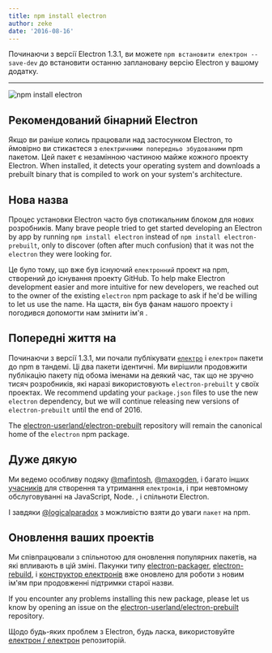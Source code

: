 ```yaml
---
title: npm install electron
author: zeke
date: '2016-08-16'
---
```


Починаючи з версії Electron 1.3.1, ви можете `npm встановити електрон --save-dev` до встановити останню заплановану версію Electron у вашому додатку.

---

![npm install electron](https://cloud.githubusercontent.com/assets/378023/17259327/3e3196be-55cb-11e6-8156-525e9c45e66e.png)

## Рекомендований бінарний Electron

Якщо ви раніше колись працювали над застосунком Electron, то ймовірно ви стикаєтеся з `електричними попередньо збудованими` npm пакетом. Цей пакет є незамінною частиною майже кожного проекту Electron. When installed, it detects your operating system and downloads a prebuilt binary that is compiled to work on your system's architecture.

## Нова назва

Процес установки Electron часто був спотикальним блоком для нових розробників. Many brave people tried to get started developing an Electron by app by running `npm install electron` instead of `npm install electron-prebuilt`, only to discover (often after much confusion) that it was not the `electron` they were looking for.

Це було тому, що вже був існуючий `електронний` проект на npm, створений до існування проекту GitHub. To help make Electron development easier and more intuitive for new developers, we reached out to the owner of the existing `electron` npm package to ask if he'd be willing to let us use the name. На щастя, він був фанам нашого проекту і погодився допомогти нам змінити ім'я .

## Попередні життя на

Починаючи з версії 1.3.1, ми почали публікувати [`електро`](https://www.npmjs.com/package/electron) і `електрон` пакети до npm в тандемі. Ці два пакети ідентичні. Ми вирішили продовжити публікацію пакету під обома іменами на деякий час, так що не зручно тисяч розробників, які наразі використовують `electron-prebuilt` у своїх проектах. We recommend updating your `package.json` files to use the  new `electron` dependency, but we will continue releasing new versions of `electron-prebuilt` until the end of 2016.

The [electron-userland/electron-prebuilt](https://github.com/electron-userland/electron-prebuilt) repository will remain the canonical home of the `electron` npm package.

## Дуже дякую

Ми ведемо особливу подяку [@mafintosh](https://github.com/mafintosh), [@maxogden](https://github.com/maxogden), і багато інших [учасників](https://github.com/electron-userland/electron-prebuilt/graphs/contributors) для створення та утримання `електронів`, і при невтомному обслуговуванні на JavaScript, Node. , і спільноти Electron.

І завдяки [@logicalparadox](https://github.com/logicalparadox) з можливістю взяти до уваги `пакет` на npm.

## Оновлення ваших проектів

Ми співпрацювали з спільнотою для оновлення популярних пакетів, на які впливають в цій зміні. Пакунки типу [electron-packager](https://github.com/electron-userland/electron-packager), [electron-rebuild](https://github.com/electron/electron-rebuild), і [конструктор електронів](https://github.com/electron-userland/electron-builder) вже оновлено для роботи з новим ім'ям при продовженні підтримки старої назви.

If you encounter any problems installing this new package, please let us know by opening an issue on the [electron-userland/electron-prebuilt](https://github.com/electron-userland/electron-prebuilt/issues) repository.

Щодо будь-яких проблем з Electron, будь ласка, використовуйте [електрон / електрон](https://github.com/electron/electron/issues) репозиторій.

